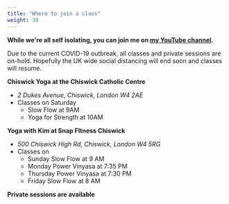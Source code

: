 ```yaml
---
title: "Where to join a class"
weight: 30
---
```


**While we're all self isolating, you can join me on [my YouTube channel](https://www.youtube.com/channel/UCHH2vOSl0Qxpv7Lw9wv45Sg).**


Due to the current COVID-19 outbreak, all classes and private sessions are on-hold.  Hopefully the UK wide social distancing will end soon and classes will resume.

**Chiswick Yoga at the Chiswick Catholic Centre** 
   - _2 Dukes Avenue, Chiswick, London W4 2AE_
   - Classes on Saturday
     - Slow Flow at 9AM
     - Yoga for Strength at 10AM

**Yoga with Kim at Snap FItness Chiswick** 
  - _500 Chiswick High Rd, Chiswick, London W4 5RG_
  - Classes on 
    - Sunday Slow Flow at 9 AM
    - Monday Power Vinyasa at 7:35 PM
    - Thursday Power Vinyasa at 7:30 PM
    - Friday Slow Flow at 8 AM
    
**Private sessions are available**
